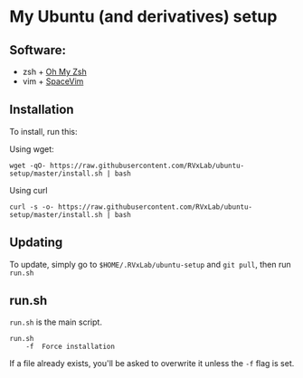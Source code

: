 # My Ubuntu (and derivatives) setup

## Software:

 - zsh + [Oh My Zsh](https://github.com/ohmyzsh/ohmyzsh)
 - vim + [SpaceVim](https://spacevim.org)

## Installation

To install, run this:

Using wget:

```
wget -qO- https://raw.githubusercontent.com/RVxLab/ubuntu-setup/master/install.sh | bash
```

Using curl

```
curl -s -o- https://raw.githubusercontent.com/RVxLab/ubuntu-setup/master/install.sh | bash
```

## Updating

To update, simply go to `$HOME/.RVxLab/ubuntu-setup` and `git pull`, then run `run.sh`

## run.sh

`run.sh` is the main script.

```
run.sh
    -f  Force installation
```

If a file already exists, you'll be asked to overwrite it unless the `-f` flag is set.
